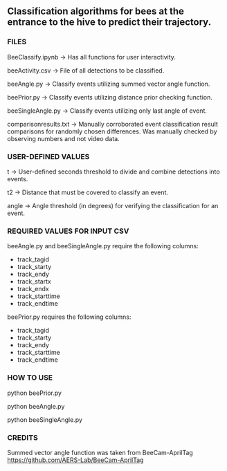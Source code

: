 ## Classification algorithms for bees at the entrance to the hive to predict their trajectory.

### FILES

BeeClassify.ipynb -> Has all functions for user interactivity.

beeActivity.csv -> File of all detections to be classified.

beeAngle.py -> Classify events utilizing summed vector angle function.

beePrior.py -> Classify events utilizing distance prior checking function.

beeSingleAngle.py -> Classify events utilizing only last angle of event.

comparisonresults.txt -> Manually corroborated event classification result comparisons for randomly chosen differences. Was manually checked by observing numbers and not video data.

### USER-DEFINED VALUES

t -> User-defined seconds threshold to divide and combine detections into events.

t2 -> Distance that must be covered to classify an event.

angle -> Angle threshold (in degrees) for verifying the classification for an event.

### REQUIRED VALUES FOR INPUT CSV

beeAngle.py and beeSingleAngle.py require the following columns:

 - track_tagid
 - track_starty
 - track_endy
 - track_startx
 - track_endx
 - track_starttime
 - track_endtime

beePrior.py requires the following columns:

 - track_tagid
 - track_starty
 - track_endy
 - track_starttime
 - track_endtime

### HOW TO USE

python beePrior.py <t> <t2> <csvfilename> <outputfile-optional>

python beeAngle.py <t> <angle> <csvfilename> <outputfile-optional>

python beeSingleAngle.py <t> <angle> <csvfilename> <outputfile-optional>


### CREDITS

Summed vector angle function was taken from BeeCam-AprilTag https://github.com/AERS-Lab/BeeCam-AprilTag